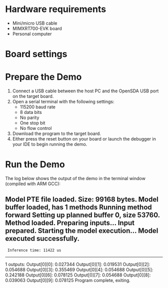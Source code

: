 Hardware requirements
=====================
- Mini/micro USB cable
- MIMXRT700-EVK board
- Personal computer

Board settings
==============

Prepare the Demo
================
1. Connect a USB cable between the host PC and the OpenSDA USB port on the target board.
2. Open a serial terminal with the following settings:
   - 115200 baud rate
   - 8 data bits
   - No parity
   - One stop bit
   - No flow control
3. Download the program to the target board.
4. Either press the reset button on your board or launch the debugger in your IDE to begin running the demo.

Run the Demo
================
The log below shows the output of the demo in the terminal window (compiled with ARM GCC):

Model PTE file loaded. Size: 99168 bytes.
Model buffer loaded, has 1 methods
Running method forward
Setting up planned buffer 0, size 53760.
Method loaded.
Preparing inputs...
Input prepared.
Starting the model execution...
Model executed successfully.
----------------------------------------
     Inference time: 11422 us
----------------------------------------
1 outputs:
Output[0][0]: 0.027344
Output[0][1]: 0.019531
Output[0][2]: 0.054688
Output[0][3]: 0.355469
Output[0][4]: 0.054688
Output[0][5]: 0.242188
Output[0][6]: 0.078125
Output[0][7]: 0.054688
Output[0][8]: 0.039063
Output[0][9]: 0.078125
Program complete, exiting.
